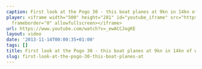 ```yaml
---
caption: First look at the Pogo 30 - this boat planes at 9kn in 14kn of wind (!)
player: <iframe width="500" height="281" id="youtube_iframe" src="https://www.youtube.com/embed/_ewACCJogKE?feature=oembed&amp;enablejsapi=1&amp;origin=https://safe.txmblr.com&amp;wmode=opaque"
  frameborder="0" allowfullscreen></iframe>
url: https://www.youtube.com/watch?v=_ewACCJogKE
layout: video
date: '2013-11-14T00:00:35+01:00'
tags: []
title: First look at the Pogo 30 - this boat planes at 9kn in 14kn of wind (!)
slug: first-look-at-the-pogo-30-this-boat-planes-at
---
```

